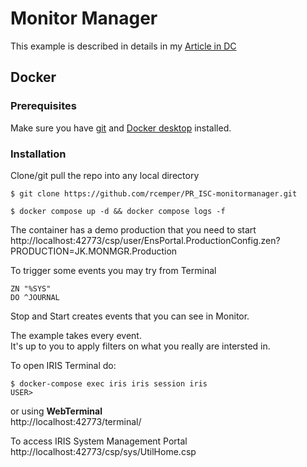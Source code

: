 # Monitor Manager    
This example is described in details in my [Article in DC](https://community.intersystems.com/post/enhanced-monitor-manager)   

## Docker   

### Prerequisites
Make sure you have [git](https://git-scm.com/book/en/v2/Getting-Started-Installing-Git) and [Docker desktop](https://www.docker.com/products/docker-desktop) installed.
### Installation
Clone/git pull the repo into any local directory
```
$ git clone https://github.com/rcemper/PR_ISC-monitormanager.git
```
```
$ docker compose up -d && docker compose logs -f
```
The container has a demo production that you need to start        
http://localhost:42773/csp/user/EnsPortal.ProductionConfig.zen?PRODUCTION=JK.MONMGR.Production

To trigger some events you may try from Terminal   
``` 
ZN "%SYS"
DO ^JOURNAL
```  
Stop and Start creates events that you can see in Monitor.    
    
The example takes every event.  
It's up to you to apply filters on what you really are intersted in.  

To open IRIS Terminal do:
```
$ docker-compose exec iris iris session iris 
USER>
```
or using **WebTerminal**     
http://localhost:42773/terminal/      

To access IRIS System Management Portal   
http://localhost:42773/csp/sys/UtilHome.csp    

